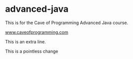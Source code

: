 # advanced-java
This is for the Cave of Programming Advanced Java course.

www.caveofprogramming.com

This is an extra line.

This is a pointless change
